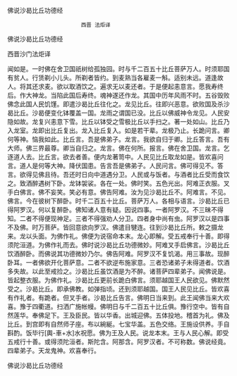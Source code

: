   佛说沙曷比丘功德经  

                        　　西晋 法炬译  

佛说沙曷比丘功德经  

西晋沙门法炬译  

闻如是。一时佛在舍卫国祇树给孤独园。时与千二百五十比丘菩萨万人。时须耶国有贫人。行赁剃小儿头。所剃者皆约。到麦熟当各雇麦一斛。适别未远。道逢故人。将其还求麦。欲以取酒饮之。遍求无以麦还者。于是便起恚意言。愿我寿终后。作大神龙。当陷此国后寿终。魂神遂还作龙。其国中历年风雨不时。五谷毁败佛念此国人民饥馑。即遣沙曷比丘往化之。龙见比丘。往即兴恶意。欲败国及杀沙曷比丘。沙曷便变化钵覆盖一国。龙雨之谓国已没。比丘以佛威神令龙见。人民安隐如故。龙复兴恚意下雪。比丘以钵受之雪极比丘以手扫之。著一处如山。比丘乃入龙室。龙即出比丘复出。龙入比丘复入。如是若干辈。龙极乃止。长跪问言。卿何等神。恼我如此。比丘言。吾是佛弟子。龙言。我欲自归于卿。比丘答言。吾有大师。佛三界最尊。卿当自归之。龙言。佛在何所。报言。佛在舍卫国。龙言。乞逐道人去。比丘言。欲去者善。便内龙著笥中。人民见比丘取龙如是。皆欢喜问言。道人是何等大神。降伏国患。告言吾是佛弟子。人民问言。佛可得见不。答言。欲得见佛且待。吾还时日向中道遇分卫。人民或与饭者。与酒者比丘受而食饮之。致酒醉遇树下卧。龙钵袈裟。各在一处。佛时笑。五色光出。阿难正衣服。叉手白佛言。佛不妄笑。笑必有意。佛告阿难。汝为见沙曷比丘不。阿难言。不见。佛言。今在彼树下醉卧。时千二百五十比丘。菩萨万人。各相与语言。沙曷比丘已得阿罗汉。何以复醉卧。佛知诸人意有疑。因说四事。一者阿罗汉。不三昧不得知。二者不得便现神足。三者不得强劝人分卫。四者身中尚有虫。阿罗汉以是四事不及佛。时万菩萨。皆回意欲向罗汉。佛遣目犍连。往到沙曷比丘所。敕之摄龙来。龙以头面。为佛作礼。佛便为说宿命本末。龙心即解。受五戒奉行十善。即得须陀洹道。为佛作礼而去。佛时说沙曷比丘功德微妙。阿难叉手启佛言。沙曷比丘饮酒醉卧。而佛说其功德微妙乃尔。佛告阿难。阿罗汉不复饥渴。用三事故。现醉卧耳。一者佛欲开化菩萨意。二者不欲逆布施家意。三者恐诸弟子未得道者。饮酒多失故。以此至戒捡之。沙曷比丘虽饮酒是为不醉。诸菩萨四辈弟子。闻佛说是。皆起整衣服。为佛作礼。沙曷比丘更前长跪白佛言。须耶越国王人民欲见。佛默然受之。沙曷比丘。即承佛教。如弹指顷。还到须耶越国。国王人民见比丘。皆欢喜有作礼者。有跪者。但叉手者。沙曷比丘告言。佛明日当来到。此王闻佛当来大欢喜。豫于四衢道。扫洒广施帐幔。佛明日与千二百五十比丘俱。豫行空中。皆有自然莲华。奉佛足下。王及臣民。皆以华香。出城迎佛。五体投地。稽首为礼。佛及比丘。到宫即有自然师子座。布以綩綖。七宝华盖。五色交络。王施设供养。手自斟酌。饭毕行[輿-車+水]水祝愿。佛为王及人民。说龙本末。王与人民心解。即受五戒行十善。或得须陀洹者。斯陀含。阿那含。阿罗汉者。不可称数。佛说经竟。四辈弟子。天龙鬼神。欢喜奉行。  

佛说沙曷比丘功德经  
